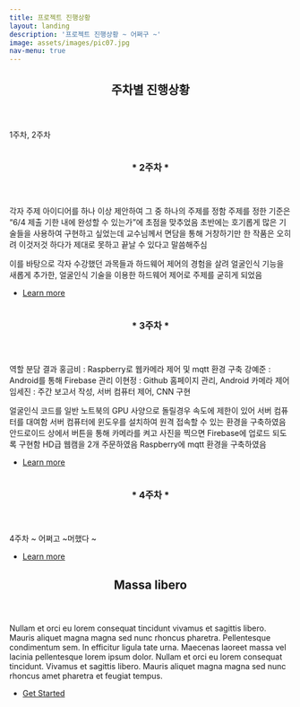 ```yaml
---
title: 프로젝트 진행상황
layout: landing
description: '프로젝트 진행상황 ~ 어쩌구 ~'
image: assets/images/pic07.jpg
nav-menu: true
---
```


<!-- Main -->
<div id="main">

<!-- One -->
<section id="one">
	<div class="inner">
		<header class="major">
			<h2>주차별 진행상황</h2>
		</header>
		<p>1주차, 2주차</p>
	</div>
</section>

<!-- Two -->
<section id="two" class="spotlights">
	<section>
		<a href="generic.html" class="image">
			<img src="{% link assets/images/pic08.jpg %}" alt="" data-position="center center" />
		</a>
		<div class="content">
			<div class="inner">
				<header class="major">
					<h3> * 2주차 * </h3>
				</header>
				<p>각자 주제 아이디어를 하나 이상 제안하여 그 중 하나의 주제를 정함
주제를 정한 기준은 “6/4 제출 기한 내에 완성할 수 있는가”에 초점을 맞추었음
초반에는 호기롭게 많은 기술들을 사용하여 구현하고 싶었는데 교수님께서 면담을 통해 
거창하기만 한 작품은 오히려 이것저것 하다가 제대로 못하고 끝날 수 있다고 말씀해주심

이를 바탕으로 각자 수강했던 과목들과 하드웨어 제어의 경험을 살려 얼굴인식 기능을 
새롭게 추가한, 얼굴인식 기술을 이용한 하드웨어 제어로 주제를 굳히게 되었음</p>
				<ul class="actions">
					<li><a href="generic.html" class="button">Learn more</a></li>
				</ul>
			</div>
		</div>
	</section>
	<section>
		<a href="generic.html" class="image">
			<img src="{% link assets/images/pic09.jpg %}" alt="" data-position="top center" />
		</a>
		<div class="content">
			<div class="inner">
				<header class="major">
					<h3>* 3주차 *</h3>
				</header>
				<p>
					역할 분담 결과
					홍금비 : Raspberry로 웹카메라 제어 및 mqtt 환경 구축
					강예준 : Android를 통해 Firebase 관리
					이현정 : Github 홈페이지 관리, Android 카메라 제어
					임세진 : 주간 보고서 작성, 서버 컴퓨터 제어, CNN 구현

얼굴인식 코드를 일반 노트북의 GPU 사양으로 돌릴경우 속도에 제한이 있어 
서버 컴퓨터를 대여함
서버 컴퓨터에 윈도우를 설치하여 원격 접속할 수 있는 환경을 구축하였음
안드로이드 상에서 버튼을 통해 카메라를 켜고 사진을 찍으면 
Firebase에 업로드 되도록 구현함
HD급 웹캠을 2개 주문하였음 
Raspberry에 mqtt 환경을 구축하였음</p>
				<ul class="actions">
					<li><a href="generic.html" class="button">Learn more</a></li>
				</ul>
			</div>
		</div>
	</section>
	<section>
		<a href="generic.html" class="image">
			<img src="{% link assets/images/pic10.jpg %}" alt="" data-position="25% 25%" />
		</a>
		<div class="content">
			<div class="inner">
				<header class="major">
					<h3>* 4주차 *</h3>
				</header>
				<p>4주차 ~ 어쩌고 ~머했다 ~</p>
				<ul class="actions">
					<li><a href="generic.html" class="button">Learn more</a></li>
				</ul>
			</div>
		</div>
	</section>
</section>

<!-- Three -->
<section id="three">
	<div class="inner">
		<header class="major">
			<h2>Massa libero</h2>
		</header>
		<p>Nullam et orci eu lorem consequat tincidunt vivamus et sagittis libero. Mauris aliquet magna magna sed nunc rhoncus pharetra. Pellentesque condimentum sem. In efficitur ligula tate urna. Maecenas laoreet massa vel lacinia pellentesque lorem ipsum dolor. Nullam et orci eu lorem consequat tincidunt. Vivamus et sagittis libero. Mauris aliquet magna magna sed nunc rhoncus amet pharetra et feugiat tempus.</p>
		<ul class="actions">
			<li><a href="generic.html" class="button next">Get Started</a></li>
		</ul>
	</div>
</section>

</div>
